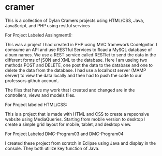# cramer
This is a collection of Dylan Cramers projects using HTML/CSS, Java, JavaScript, and PHP using restful services



For Project Labeled Assingment6:

This was a project I had created in PHP using MVC framework CodeIgnitor. I comsume an API and use RESTful Services to fload a MySQL
database of album names. We use a REST service called RESTlet to send the data in the different forms of jSON and XML to the database.
Here I am useing two methods POST and DELETE, one post the data to the database and one to delete the data from the database. I had use a
localhost server (MAMP server) to view the data locally and then had to push the code to our professors github account. 

The files that have my work that I created and changed are in the controllers, views and models files.

For Project labeled HTML/CSS:

This is a project that is made with HTML and CSS to create a repsonsive website using MediaQueries. Starting from mobile version to desktop
I create a simple grid layout for mobile, tablet, and desktop view. 

For Project Labeled DMC-Program03 and DMC-Program04

I created these project from scratch in Eclipse using Java and display in the console. They both utilize key function of Java. 

